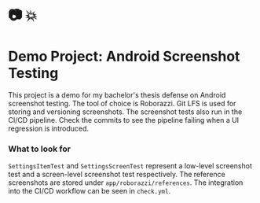 # :camera: :boom:
# Demo Project: Android Screenshot Testing

This project is a demo for my bachelor's thesis defense on Android screenshot testing.
The tool of choice is Roborazzi. Git LFS is used for storing and versioning screenshots.
The screenshot tests also run in the CI/CD pipeline. Check the commits to see the pipeline
failing when a UI regression is introduced.

### What to look for

`SettingsItemTest` and `SettingsScreenTest` represent a low-level screenshot test and a
screen-level screenshot test respectively. The reference screenshots are stored under
`app/roborazzi/references`. The integration into the CI/CD workflow can be seen in `check.yml`.
